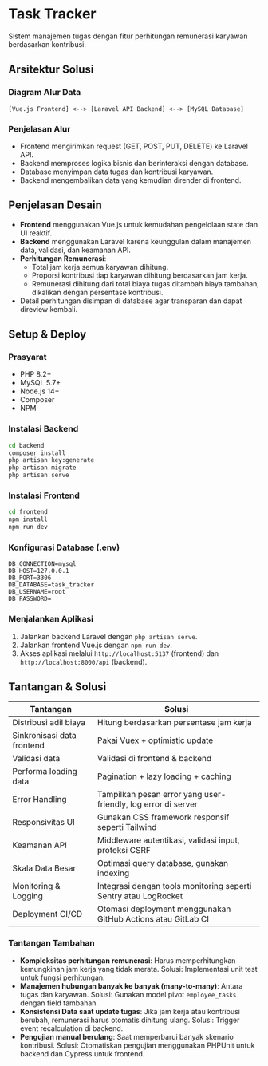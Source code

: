 # Task Tracker

Sistem manajemen tugas dengan fitur perhitungan remunerasi karyawan berdasarkan kontribusi.

## Arsitektur Solusi

### Diagram Alur Data
```
[Vue.js Frontend] <--> [Laravel API Backend] <--> [MySQL Database]
```

### Penjelasan Alur
- Frontend mengirimkan request (GET, POST, PUT, DELETE) ke Laravel API.
- Backend memproses logika bisnis dan berinteraksi dengan database.
- Database menyimpan data tugas dan kontribusi karyawan.
- Backend mengembalikan data yang kemudian dirender di frontend.

## Penjelasan Desain
- **Frontend** menggunakan Vue.js untuk kemudahan pengelolaan state dan UI reaktif.
- **Backend** menggunakan Laravel karena keunggulan dalam manajemen data, validasi, dan keamanan API.
- **Perhitungan Remunerasi**:
  - Total jam kerja semua karyawan dihitung.
  - Proporsi kontribusi tiap karyawan dihitung berdasarkan jam kerja.
  - Remunerasi dihitung dari total biaya tugas ditambah biaya tambahan, dikalikan dengan persentase kontribusi.
- Detail perhitungan disimpan di database agar transparan dan dapat direview kembali.

## Setup & Deploy

### Prasyarat
- PHP 8.2+
- MySQL 5.7+
- Node.js 14+
- Composer
- NPM

### Instalasi Backend
```bash
cd backend
composer install
php artisan key:generate
php artisan migrate
php artisan serve
```

### Instalasi Frontend
```bash
cd frontend
npm install
npm run dev
```

### Konfigurasi Database (.env)
```
DB_CONNECTION=mysql
DB_HOST=127.0.0.1
DB_PORT=3306
DB_DATABASE=task_tracker
DB_USERNAME=root
DB_PASSWORD=
```

### Menjalankan Aplikasi
1. Jalankan backend Laravel dengan `php artisan serve`.
2. Jalankan frontend Vue.js dengan `npm run dev`.
3. Akses aplikasi melalui `http://localhost:5137` (frontend) dan `http://localhost:8000/api` (backend).

## Tantangan & Solusi


| Tantangan                  | Solusi                                                           |
|-----------------------------|-----------------------------------------------------------------|
| Distribusi adil biaya       | Hitung berdasarkan persentase jam kerja                         |
| Sinkronisasi data frontend  | Pakai Vuex + optimistic update                                  |
| Validasi data               | Validasi di frontend & backend             |
| Performa loading data       | Pagination + lazy loading + caching                             |
| Error Handling              | Tampilkan pesan error yang user-friendly, log error di server   |
| Responsivitas UI            | Gunakan CSS framework responsif seperti Tailwind                |
| Keamanan API                | Middleware autentikasi, validasi input, proteksi CSRF           |
| Skala Data Besar            | Optimasi query database, gunakan indexing                       |
| Monitoring & Logging        | Integrasi dengan tools monitoring seperti Sentry atau LogRocket |
| Deployment CI/CD            | Otomasi deployment menggunakan GitHub Actions atau GitLab CI    |


### Tantangan Tambahan

- **Kompleksitas perhitungan remunerasi**: Harus memperhitungkan kemungkinan jam kerja yang tidak merata. Solusi: Implementasi unit test untuk fungsi perhitungan.
- **Manajemen hubungan banyak ke banyak (many-to-many)**: Antara tugas dan karyawan. Solusi: Gunakan model pivot `employee_tasks` dengan field tambahan.
- **Konsistensi Data saat update tugas**: Jika jam kerja atau kontribusi berubah, remunerasi harus otomatis dihitung ulang. Solusi: Trigger event recalculation di backend.
- **Pengujian manual berulang**: Saat memperbarui banyak skenario kontribusi. Solusi: Otomatiskan pengujian menggunakan PHPUnit untuk backend dan Cypress untuk frontend.

